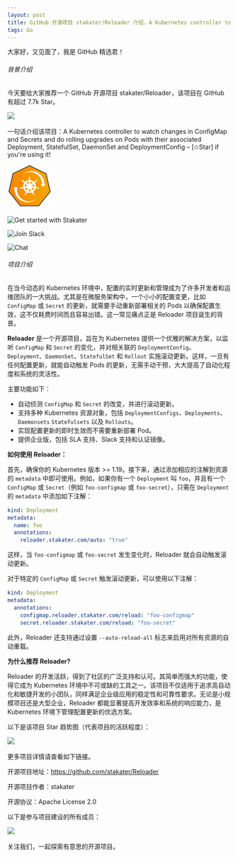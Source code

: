 ```yaml
---
layout: post
title: GitHub 开源项目 stakater/Reloader 介绍，A Kubernetes controller to watch changes in ConfigMap and Secrets and do rolling upgrades on Pods with their associated Deployment, StatefulSet, DaemonSet and DeploymentConfig – [✩Star] if you're using it!
tags: Go
---
```


大家好，又见面了，我是 GitHub 精选君！

###### 背景介绍

今天要给大家推荐一个 GitHub 开源项目 stakater/Reloader，该项目在 GitHub 有超过 7.7k Star。

![](https://stats.deeptrain.net/repo/stakater/Reloader/?theme=light)

一句话介绍该项目：A Kubernetes controller to watch changes in ConfigMap and Secrets and do rolling upgrades on Pods with their associated Deployment, StatefulSet, DaemonSet and DeploymentConfig – [✩Star] if you're using it!




![Reloader-logo](https://raw.githubusercontent.com/stakater/Reloader/master/assets/web/reloader-round-100px.png)

![Get started with Stakater](https://stakater.github.io/README/stakater-github-banner.png)

![Join Slack](https://stakater.github.io/README/stakater-join-slack-btn.png)

![Chat](https://stakater.github.io/README/stakater-chat-btn.png)


###### 项目介绍

在当今动态的 Kubernetes 环境中，配置的实时更新和管理成为了许多开发者和运维团队的一大挑战。尤其是在微服务架构中，一个小小的配置变更，比如 `ConfigMap` 或 `Secret` 的更新，就需要手动重新部署相关的 Pods 以确保配置生效，这不仅耗费时间而且容易出错。这一常见痛点正是 Reloader 项目诞生的背景。

**Reloader** 是一个开源项目，旨在为 Kubernetes 提供一个优雅的解决方案，以监听 `ConfigMap` 和 `Secret` 的变化，并对相关联的 `DeploymentConfig`、`Deployment`、`DaemonSet`、`StatefulSet` 和 `Rollout` 实施滚动更新。这样，一旦有任何配置更新，就能自动触发 Pods 的更新，无需手动干预，大大提高了自动化程度和系统的灵活性。

主要功能如下：
- 自动侦测 `ConfigMap` 和 `Secret` 的改变，并进行滚动更新。
- 支持多种 Kubernetes 资源对象，包括 `DeploymentConfigs`、`Deployments`、`Daemonsets` `Statefulsets` 以及 `Rollouts`。
- 实现配置更新的即时生效而不需要重新部署 Pod。
- 提供企业版，包括 SLA 支持、Slack 支持和认证镜像。

**如何使用 Reloader：**

首先，确保你的 Kubernetes 版本 >= 1.19。接下来，通过添加相应的注解到资源的 `metadata` 中即可使用。例如，如果你有一个 `Deployment` 叫 `foo`，并且有一个 `ConfigMap` 或 `Secret`（例如 `foo-configmap` 或 `foo-secret`），只需在 `Deployment` 的 `metadata` 中添加如下注解：

```yaml
kind: Deployment
metadata:
  name: foo
  annotations:
    reloader.stakater.com/auto: "true"
```

这样，当 `foo-configmap` 或 `foo-secret` 发生变化时，Reloader 就会自动触发滚动更新。

对于特定的 `ConfigMap` 或 `Secret` 触发滚动更新，可以使用以下注解：

```yaml
kind: Deployment
metadata:
  annotations:
    configmap.reloader.stakater.com/reload: "foo-configmap"
    secret.reloader.stakater.com/reload: "foo-secret"
```

此外，Reloader 还支持通过设置 `--auto-reload-all` 标志来启用对所有资源的自动重载。

**为什么推荐 Reloader?**

Reloader 的开发活跃，得到了社区的广泛支持和认可。其简单而强大的功能，使得它成为 Kubernetes 环境中不可或缺的工具之一。该项目不仅适用于追求高自动化和敏捷开发的小团队，同样满足企业级应用的稳定性和可靠性要求。无论是小规模项目还是大型企业，Reloader 都能显著提高开发效率和系统的响应能力，是 Kubernetes 环境下管理配置更新的优选方案。

以下是该项目 Star 趋势图（代表项目的活跃程度）：

![](https://api.star-history.com/svg?repos=stakater/Reloader&type=Timeline)

更多项目详情请查看如下链接。

开源项目地址：https://github.com/stakater/Reloader 

开源项目作者：stakater

开源协议：Apache License 2.0

以下是参与项目建设的所有成员：

![](https://contrib.rocks/image?repo=stakater/Reloader)

关注我们，一起探索有意思的开源项目。

